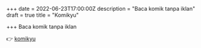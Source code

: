 +++
date = 2022-06-23T17:00:00Z
description = "Baca komik tanpa iklan"
draft = true
title = "Komikyu"

+++
Baca komik tanpa iklan

👉 [komikyu](https://komikyu.netlify.app)